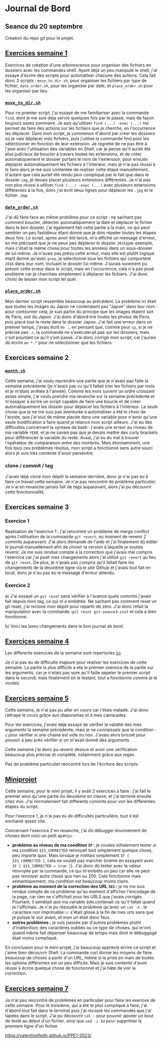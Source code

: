 # Journal de Bord

## Seance du 20 septembre

Creation du repo git pour le projet.

## [Exercices semaine 1](/exercices/semaine_1)

Exercices de création d'une arborescence pour organiser des fichiers en dossiers avec les commandes shell. Ayant déjà un peu manipulé le shell, j'ai essayé d'écrire des scripts pour automatiser chacune des actions. Cela fait donc 3 scripts : `move_to_dir.sh`, pour organiser les fichiers par type de fichier, `date_order.sh`, pour les organiser par date, et `place_order.sh` pour les organiser par lieu.

### [`move_to_dir.sh`](/exercices/semaine_1/scripts/move_to_dir.sh)

Pour ce premier script, j'ai essayé de me familiariser avec la commande `find`, dont je me suis deja servie quelques fois par le passé, mais de façon toujours assez sommaire. Je sais qu'utiliser `find (...) -exec (...)` me permet de faire des actions sur les fichiers que je cherche, en l'occurrence les déplacer.
Dans mon script, je commence d'abord par créer les dossiers où je vais déplacer mes fichiers, puis j'utilise la commande find pour les sélectionner en fonction de leur extension.
Je regrette de ne pas être à l'aise avec l'utilisation des variables en Shell, car je pense qu'il aurait été plus judicieux de boucler à travers toutes les extensions, et de créer automatiquement le dossier portant le nom de l'extension, pour ensuite déplacer automatiquement les fichiers à l'interieur, mais je n'ai pas réussi à le faire alors je me suis contentée de realiser cette étape manuellement, d'autant que cela aurait été rendu plus compliqué par le fait que dans le dossier `img`, je devais placer plusieurs extensions différentes. Je n'ai pas non plus reussi à utiliser `find (...) -exec (...)` avec plusieurs extensions différentes à la fois, donc j'ai écrit deux lignes pour déplacer les `.jpg` et le fichier `.bmp`

### [`date_order.sh`](/exercices/semaine_1/scripts/date_order.sh)

J'ai dû faire face au même problème pour ce script : ne sachant pas comment boucler, détecter automatiquement la date et déplacer le fichier dans le bon dossier, j'ai également fait cette partie à la main, ce qui peut sembler un peu fastidieux étant donné que je dois répeter toutes les étapes deux fois. 
Le script, apres avoir été lancé, m'a affiché un message d'erreur, en me précisant que je ne peux pas déplacer le dossier `2016`(par exemple, mais c'était la même chose pour toutes les années) dans un sous-dossier de lui-même. Je n'avais pas prévu cette erreur, mais elle est plutôt logique étant donné qu'avec `grep`, je sélectionne tous les fichiers qui comportent `2016` dans leur nom, incluant le dossier lui-même. J'aurais surement pu prevoir cette erreur dans le script, mais en l'occurrence, cela n'a pas posé probleme car je cherchais simplement à déplacer les fichiers. J'ai donc choisi de laisser mon script tel quel.

### [`place_order.sh`](/semaine_1/scripts/place_order.sh)

Mon dernier script ressemble beaucoup au précédent. Le problème ici était que toutes les images du Japon ne contenaient pas "Japon" dans leur nom : pour contourner cela, je suis partie du principe que les images étaient soit de Paris, soit du Japon. J'ai donc d'abord trié toutes les photos de Paris, puis placé tout le reste dans le dossier Japon. J'ai fait une erreur dans un premier temps, j'avais écrit `mv .`, en pensant que, comme pour `cp`, si je ne précise pas `-r`, la commande ne s'exécuterait pas sur les dossiers, mais c'est pourtant ce qu'il s'est passé. J'ai donc corrigé mon script, car j'aurais dû écrire `mv *.*` pour ne sélectionner que les fichiers. 

## Exercices semaine 2

### [`month.sh`](/exercices/semaine_1/scripts/month.sh)

Cette semaine, j'ai voulu reprendre une partie que je n'avais pas faite la semaine précédente (je n'avais pas vu qu'il fallait trier les fichiers par mois et je m'étais arrêtée à l'année).
Comme les mois suivent un ordre croissant assez simple, j'ai voulu prendre ma revanche sur la semaine précédente et m'essayer à écrire un script capable de faire une boucle et de créer automatiquement les dossier pour déplacer les fichiers à l'intérieur. La seule chose que je ne me suis pas aventurée à automatiser a été le choix de l'année, que j'ai tout de même placée dans une variable pour n'avoir qu'une seule modification à faire quand je relance mon script ailleurs.
J'ai eu des difficultés concernant la syntaxe de bash : j'avais une erreur au niveau de ma variable `YEAR`, et je ne savais pas que je devais mettre des curly brackets pour différencier la variable du reste. Aussi, j'ai eu du mal à trouver l'opérateur de comparaison entre des nombres. Mais étonnamment, une fois tous ces problèmes résolus, mon script a fonctionné sans autre souci alors je suis très contente d'avoir persévéré.

### clone / commit / tag

J'avais déjà cloné mon dépôt la semaine dernière, donc je n'ai pas eu à faire ce travail cette semaine. Je n'ai pas rencontré de problème particulier. Je n'ai en revanche jamais fait de tags auparavant, alors j'ai pu découvrir cette fonctionnalité.

## Exercices semaine 3

### Exercice 1

Realisation de l'exercice 1 : j'ai rencontré un problème de merge conflict après l'utilisation de la commande `git revert`, au moment de revenir 2 commits auparavant. J'ai alors demandé de l'aide et j'ai finalement dû éditer le journal manuellement afin de choisir la version à laquelle je voulais revenir.
Je me suis rendue compte à la correction que j'avais mal compris l'exercice car j'ai push mes changements alors j'ai utilisé `git revert` au lieu de `git reset`.
De plus, je n'avais pas compris qu'il fallait faire les changements de la deuxième ligne via le site Github et j'avais tout fait en local, donc je n'au pas eu le message d'erreur attendu.

### Exercice 2 

a) J'ai essayé un `git reset` sans vérifier à l'avance quels commits j'avais fait depuis mon tag, ce qui m'a embêtée. Ne sachant pas comment reset un git reset, j'ai recloné mon dépôt pour repartir de zéro.
J'ai donc refait la manipulation avec la commande :`git reset git-seance3-init` et cela a bien fonctionné.

b) Voici les bons changements dans le bon journal de bord.


## [Exercices semaine 4](exercices/semaine_4/exercices.md)

Les differents exercices de la semaine sont repertories [ici](/exercices/semaine_4/exercices.md).

Je n'ai pas eu de difficulte majeure pour realiser les exercices de cette semaine. La partie la plus difficile a ete le premier exercice de la partie sur les arguments, car je n'etais pas sure qu'il faille appeler le premier script dans le second, mais finalement en le testant, tout a fonctionne comme je le voulais. 


## [Exercices semaine 5](exercices/semaine_5)

Cette semaine, je n'ai pas pu aller en cours car j'étais malade. J'ai donc rattrapé le cours grâce aux diaporamas et à mes camarades.

Pour les exercices, j'avais déjà essayé de vérifier la validité des mes arguments la semaine précédente, mais je ne connaissais que la condition `-z` pour vérifier si une chaine est vide ou non. J'avais alors bricolé pour pouvoir à peu près vérifier si on m'avait donné des arguments.

Cette semaine j'ai donc pu revenir dessus et avoir une vérification beaucoup plus précise et complète, notamment grâce aux regex.

Pas de problème particulier rencontré lors de l'écriture des scripts.

## [Miniprojet](miniprojet)

Cette semaine, pour le mini projet, il y avait 2 exercices à faire : j'ai fait le premier ainsi qu'une partie du deuxième en classe, et j'ai terminé ensuite chez moi.
J'ai normalement fait différents commits pour voir les différentes étapes du script.

Pour l'exercice 1, je n'ai pas eu de difficultés particulière, tout s'est enchainé qssez vite.

Concernant l'exercice 2 en revanche, j'ai dû débugger énormément de choses dont voici un petit aperçu :

- **problème au niveau de ma condition `IF` :** je voulais initialement tester si ma condition `$IS_CORRECTED` renvoyait tout simplement quelque chose, peu importe quoi. Mais lorsque je mettais simplement `IF [ $IS_CORRECTED ]`, cela ne voulait pas marcher (meme en essayant avec `IF [ $IS_CORRECTED = true ]`). J'ai donc dû tester avec la valeur renvoyée par la commande, ce qui m'embête un peu car elle ne peut pas renvoyer autre chose que rien ou 200. Cela fonctionne mais sémantiquement, ma condition est beaucoup moins claire.
- **problème au moment de la correction des URL `301` :** je ne me suis rendue compte de ce problème qu'au moment d'afficher l'encodage de la page, car rien ne s'affichait pour les URLS que j'avais corrigés. Pourtant, il semblait que ma variable `$URL`contenait ce qu'il fallait quand je l'affichais. Je n'ai pu résoudre le problème qu'avec un `cat -e` : le caractère non imprimable `\r` s'était glissé à la fin de mes urls sans que je puisse le voir avant, et mon url était donc faux.
- **autres problèmes :** je suis passée par d'autres problèmes plutôt d'inattention; des caractères oubliés ou ce type de choses, qui m'ont quand même fait dépenser beaucoup de temps mais dont le débuggage était moins compliqué.

En conclusion pour le mini-projet, j'ai beaucoup apprécié écrire ce script et j'aime bien découvrir Shell. La commande curl donne les moyens de faire beaucoup de choses à partir d'un URL, même si la prise en main de toutes les options différentes est un peu difficile. Mais je suis contente d'avoir réussi à écrire quelque chose de fonctionnel et j'ai hâte de voir la correction.

## [Exercices semaine 7](/exercices/semaine_7)

Je n'ai pas rencontré de problèmes en particulier pour faire les exerices de cette semaine. Pour le troisième, qui a été le plus compliqué à faire, j'ai d'abord tout fait dans le terminal puis j'ai recopié les commandes que j'ai tapées dans le script. J'ai pu découvrir `cat -` pour pouvoir ajouter un bout de texte au debut d'un fichier, ainsi que `sed -i 1d` pour supprimer la premiere ligne d'un fichier.


https://valentinefleith.github.io/PPE1-2023/
